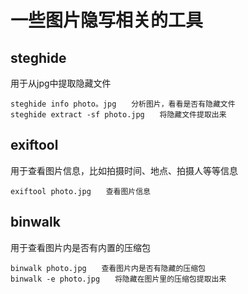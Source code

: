 # 一些图片隐写相关的工具

## steghide

用于从jpg中提取隐藏文件

```
steghide info photo。jpg　　分析图片，看看是否有隐藏文件
steghide extract -sf photo.jpg　　将隐藏文件提取出来
```

## exiftool

用于查看图片信息，比如拍摄时间、地点、拍摄人等等信息

```
exiftool photo.jpg　　查看图片信息
```

## binwalk

用于查看图片内是否有内置的压缩包

```
binwalk photo.jpg　　查看图片内是否有隐藏的压缩包
binwalk -e photo.jpg　　将隐藏在图片里的压缩包提取出来
```
